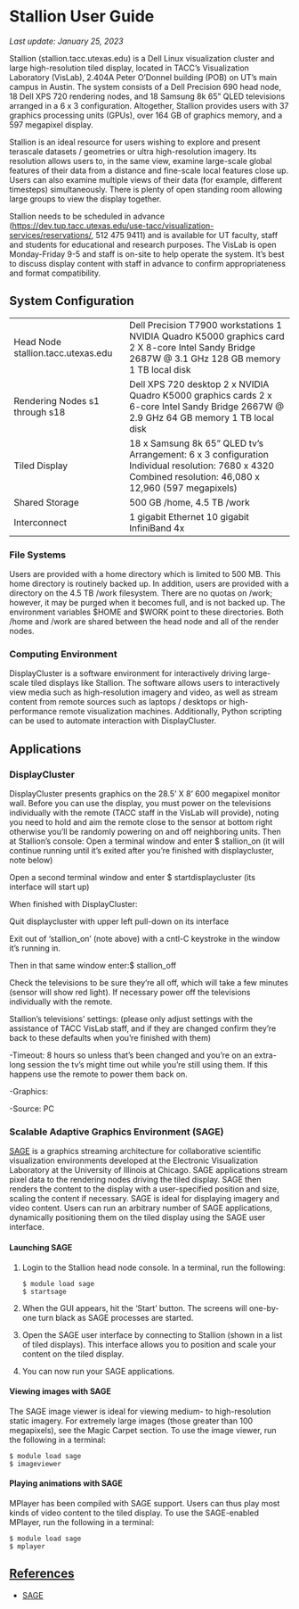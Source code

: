 # Stallion User Guide
*Last update: January 25, 2023*

Stallion (stallion.tacc.utexas.edu) is a Dell Linux visualization cluster and large high-resolution tiled display, located in TACC&rsquo;s Visualization Laboratory (VisLab), 2.404A Peter O&rsquo;Donnel building (POB) on UT&rsquo;s main campus in Austin. The system consists of a Dell Precision 690 head node, 18 Dell XPS 720 rendering nodes, and 18 Samsung 8k 65&rdquo; QLED televisions  arranged in a 6 x 3 configuration. Altogether, Stallion provides users with 37 graphics processing units (GPUs), over 164 GB of graphics memory, and a 597 megapixel display. 

Stallion is an ideal resource for users wishing to explore and present terascale datasets / geometries or ultra high-resolution imagery. Its resolution allows users to, in the same view, examine large-scale global features of their data from a distance and fine-scale local features close up. Users can also examine multiple views of their data (for example, different timesteps) simultaneously.  There is plenty of open standing room allowing large groups to view the display together.

Stallion needs to be scheduled in advance  (<a href="https://tacc.utexas.edu/use-tacc/visualization-services/reservations/">https://dev.tup.tacc.utexas.edu/use-tacc/visualization-services/reservations/</a>,  512 475 9411) and is available for UT faculty, staff and students for educational and research purposes.  The VisLab is open Monday-Friday 9-5 and staff is on-site to help operate the system.  It&rsquo;s best to discuss display content with staff in advance to confirm appropriateness and format compatibility.

## System Configuration

<table><tr>
<td> Head Node stallion.tacc.utexas.edu</td>
<td>
Dell Precision T7900 workstations
1 NVIDIA Quadro K5000 graphics card
2 X 8-core Intel Sandy Bridge 2687W @ 3.1 GHz
128 GB memory
1 TB local disk</td></tr><tr>
<td>
Rendering Nodes
s1 through s18</td>
<td>
Dell XPS 720 desktop
2 x NVIDIA Quadro K5000 graphics cards
2 x 6-core Intel Sandy Bridge 2667W @ 2.9 GHz
64 GB memory
1 TB local disk</td></tr><tr>
<td>
Tiled Display</td>
<td>
18 x Samsung 8k 65&rdquo; QLED tv&rsquo;s
Arrangement: 6 x 3  configuration
Individual resolution: 7680 x 4320 
Combined resolution:  46,080 x 12,960 (597 megapixels)</td></tr><tr>
<td>
Shared Storage</td>
<td>
500 GB /home, 4.5 TB /work</td></tr><tr>
<td>
Interconnect</td>
<td>
1 gigabit Ethernet 10 gigabit InfiniBand 4x</td></tr>
</table>

### File Systems

Users are provided with a home directory which is limited to 500 MB. This home directory is routinely backed up. In addition, users are provided with a directory on the 4.5 TB /work filesystem. There are no quotas on /work; however, it may be purged when it becomes full, and is not backed up. The environment variables $HOME and $WORK point to these directories. Both /home and /work are shared between the head node and all of the render nodes.

### Computing Environment

DisplayCluster is a software environment for interactively driving large-scale tiled displays like Stallion. The software allows users to interactively view media such as high-resolution imagery and video, as well as stream content from remote sources such as laptops / desktops or high-performance remote visualization machines. Additionally, Python scripting can be used to automate interaction with DisplayCluster.

## Applications

### DisplayCluster

DisplayCluster presents graphics on the 28.5&rsquo; X 8&rsquo; 600 megapixel monitor wall.
Before you can use the display, you must power on the televisions individually with the remote (TACC staff in the VisLab will provide), noting you need to hold and aim the remote close to the sensor at bottom right otherwise you&rsquo;ll be randomly powering on and off neighboring units.
Then at Stallion&rsquo;s console:
Open a terminal window and enter
$ stallion_on   (it will continue running until it&rsquo;s exited after you&rsquo;re finished with displaycluster, note below)

Open a second terminal window and enter
$ startdisplaycluster   (its interface will start up)

When finished with DisplayCluster:

Quit displaycluster with upper left pull-down on its interface

Exit out of &lsquo;stallion_on&rsquo; (note above) with a  cntl-C keystroke in the window it&rsquo;s running in.

Then in that same window enter:$ stallion_off

Check the televisions to be sure they&rsquo;re all off, which will take a few minutes (sensor will show red light).  If necessary power off the televisions individually with the remote.

Stallion&rsquo;s televisions&rsquo; settings: (please only adjust settings with the assistance of TACC VisLab staff, and if they are changed confirm they&rsquo;re back to these defaults when you&rsquo;re finished with them)

-Timeout: 8 hours so unless that&rsquo;s been changed and you&rsquo;re on an extra-long session the tv&rsquo;s might time out while you&rsquo;re still using them.  If this happens use the remote to power them back on.

-Graphics: 

-Source:  PC

### Scalable Adaptive Graphics Environment (SAGE)


<a href="http://www.evl.uic.edu/cavern/sage/">SAGE</a> is a graphics streaming architecture for collaborative scientific visualization environments developed at the Electronic Visualization Laboratory at the University of Illinois at Chicago. SAGE applications stream pixel data to the rendering nodes driving the tiled display. SAGE then renders the content to the display with a user-specified position and size, scaling the content if necessary. SAGE is ideal for displaying imagery and video content. Users can run an arbitrary number of SAGE applications, dynamically positioning them on the tiled display using the SAGE user interface.

#### Launching SAGE

1. Login to the Stallion head node console.  In a terminal, run the following:

	```cmd-line
	$ module load sage
	$ startsage
	```

1. When the GUI appears, hit the &lsquo;Start&rsquo; button. The screens will one-by-one turn black as SAGE processes are started.

1. Open the SAGE user interface by connecting to Stallion (shown in a list of tiled displays). This interface allows you to position and scale your content on the tiled display.

1. You can now run your SAGE applications.

#### Viewing images with SAGE

The SAGE image viewer is ideal for viewing medium- to high-resolution static imagery. For extremely large images (those greater than 100 megapixels), see the Magic Carpet section. To use the image viewer, run the following in a terminal:

```cmd-line
$ module load sage
$ imageviewer
```

#### Playing animations with SAGE
MPlayer has been compiled with SAGE support. Users can thus play most kinds of video content to the tiled display. To use the SAGE-enabled MPlayer, run the following in a terminal:

```cmd-line
$ module load sage
$ mplayer
```

## [References](#refs)

* [SAGE](http://www.evl.uic.edu/cavern/sage/)
